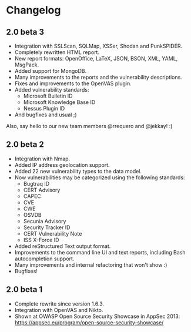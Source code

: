 Changelog
=========

2.0 beta 3
------------

- Integration with SSLScan, SQLMap, XSSer, Shodan and PunkSPIDER.
- Completely rewritten HTML report.
- New report formats: OpenOffice, LaTeX, JSON, BSON, XML, YAML, MsgPack.
- Added support for MongoDB.
- Many improvements to the reports and the vulnerability descriptions.
- Fixes and improvements to the OpenVAS plugin.
- Added vulnerability standards:
  * Microsoft Bulletin ID
  * Microsoft Knowledge Base ID
  * Nessus Plugin ID
- And bugfixes and usual ;)

Also, say hello to our new team members @rrequero and @jekkay! :)

2.0 beta 2
------------

- Integration with Nmap.
- Added IP address geolocation support.
- Added 22 new vulnerability types to the data model.
- Now vulnerabilities may be categorized using the following standards:
  * Bugtraq ID
  * CERT Advisory
  * CAPEC
  * CVE
  * CWE
  * OSVDB
  * Secunia Advisory
  * Security Tracker ID
  * CERT Vulnerability Note
  * ISS X-Force ID
- Added reStructured Text output format.
- Improvements to the command line UI and text reports, including Bash autocompletion support.
- Many improvements and internal refactoring that won't show :)
- Bugfixes!

2.0 beta 1
------------

- Complete rewrite since version 1.6.3.
- Integration with OpenVAS and Nikto.
- Shown at OWASP Open Source Security Showcase in AppSec 2013: https://appsec.eu/program/open-source-security-showcase/

